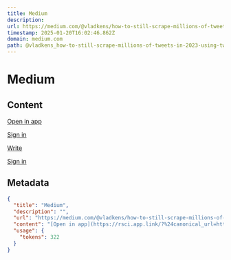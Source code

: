 ```yaml
---
title: Medium
description: 
url: https://medium.com/@vladkens/how-to-still-scrape-millions-of-tweets-in-2023-using-twscrape-97f5d3881434
timestamp: 2025-01-20T16:02:46.862Z
domain: medium.com
path: @vladkens_how-to-still-scrape-millions-of-tweets-in-2023-using-twscrape-97f5d3881434
---
```


# Medium



## Content

[Open in app](https://rsci.app.link/?%24canonical_url=https%3A%2F%2Fmedium.com%2Fp%2F97f5d3881434&%7Efeature=LoOpenInAppButton&%7Echannel=ShowPostUnderUser&source=---top_nav_layout_nav----------------------------------)

[Sign in](https://medium.com/m/signin?operation=login&redirect=https%3A%2F%2Fmedium.com%2F%40vladkens%2Fhow-to-still-scrape-millions-of-tweets-in-2023-using-twscrape-97f5d3881434&source=post_page---top_nav_layout_nav-----------------------global_nav-----------)

[](https://medium.com/?source=---top_nav_layout_nav----------------------------------)

[Write](https://medium.com/m/signin?operation=register&redirect=https%3A%2F%2Fmedium.com%2Fnew-story&source=---top_nav_layout_nav-----------------------new_post_topnav-----------)

[](https://medium.com/search?source=---top_nav_layout_nav----------------------------------)

[Sign in](https://medium.com/m/signin?operation=login&redirect=https%3A%2F%2Fmedium.com%2F%40vladkens%2Fhow-to-still-scrape-millions-of-tweets-in-2023-using-twscrape-97f5d3881434&source=post_page---top_nav_layout_nav-----------------------global_nav-----------)

## Metadata

```json
{
  "title": "Medium",
  "description": "",
  "url": "https://medium.com/@vladkens/how-to-still-scrape-millions-of-tweets-in-2023-using-twscrape-97f5d3881434",
  "content": "[Open in app](https://rsci.app.link/?%24canonical_url=https%3A%2F%2Fmedium.com%2Fp%2F97f5d3881434&%7Efeature=LoOpenInAppButton&%7Echannel=ShowPostUnderUser&source=---top_nav_layout_nav----------------------------------)\n\n[Sign in](https://medium.com/m/signin?operation=login&redirect=https%3A%2F%2Fmedium.com%2F%40vladkens%2Fhow-to-still-scrape-millions-of-tweets-in-2023-using-twscrape-97f5d3881434&source=post_page---top_nav_layout_nav-----------------------global_nav-----------)\n\n[](https://medium.com/?source=---top_nav_layout_nav----------------------------------)\n\n[Write](https://medium.com/m/signin?operation=register&redirect=https%3A%2F%2Fmedium.com%2Fnew-story&source=---top_nav_layout_nav-----------------------new_post_topnav-----------)\n\n[](https://medium.com/search?source=---top_nav_layout_nav----------------------------------)\n\n[Sign in](https://medium.com/m/signin?operation=login&redirect=https%3A%2F%2Fmedium.com%2F%40vladkens%2Fhow-to-still-scrape-millions-of-tweets-in-2023-using-twscrape-97f5d3881434&source=post_page---top_nav_layout_nav-----------------------global_nav-----------)",
  "usage": {
    "tokens": 322
  }
}
```
